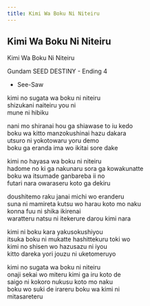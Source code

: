 ```yaml
---
title: Kimi Wa Boku Ni Niteiru
---
```


Kimi Wa Boku Ni Niteiru
-----------------------

Kimi Wa Boku Ni Niteiru  
  
Gundam SEED DESTINY - Ending 4  
- See-Saw  
  
kimi no sugata wa boku ni niteiru  
shizukani naiteiru you ni  
mune ni hibiku  
  
nani mo shiranai hou ga shiawase to iu kedo  
boku wa kitto manzokushinai hazu dakara  
utsuro ni yokotowaru yoru demo  
boku ga eranda ima wo ikitai sore dake  
  
kimi no hayasa wa boku ni niteiru  
hadome no ki ga nakunaru sora ga kowakunatte  
boku wa itsumade ganbareba ii no  
futari nara owaraseru koto ga dekiru  
  
doushitemo raku janai michi wo eranderu  
suna ni mamireta kutsu wo harau koto mo naku  
konna fuu ni shika ikirenai  
waratteru natsu ni itekerure darou kimi nara  
  
kimi ni boku kara yakusokushiyou  
itsuka boku ni mukatte hashittekuru toki wo  
kimi no shisen wo hazusazu ni iyou  
kitto dareka yori jouzu ni uketomeruyo  
  
kimi no sugata wa boku ni niteiru  
onaji sekai wo miteru kimi ga iru koto de  
saigo ni kokoro nukusu koto mo naku  
boku wo suki de irareru boku wa kimi ni  
mitasareteru  
